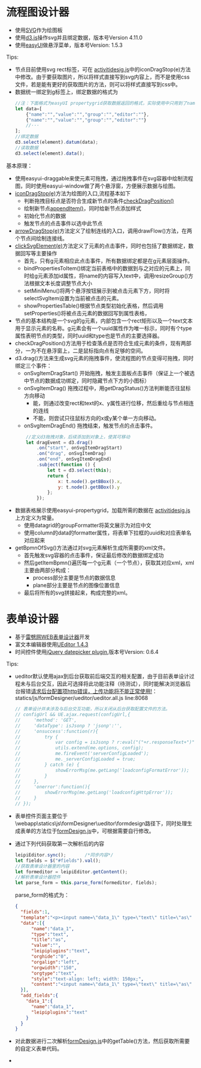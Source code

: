 # 流程图设计器
- 使用[SVG](https://developer.mozilla.org/en-US/docs/Web/SVG/Element/svg)作为绘图板
- 使用[d3.js](https://d3js.org/)操作svg并且绑定数据，版本号Version 4.11.0
- 使用[easyUI](http://www.jeasyui.com/index.php)做悬浮菜单，版本号Version: 1.5.3

Tips:
- 节点目前使用svg rect标签，可在 [activitidesig.js](statics/js/designer/activitiDesign.js)中的iconDragStop(e)方法中修改。由于要获取图片，所以将样式直接写到svg内容上，而不是使用css文件，若是能有更好的获取图片的方法，则可以将样式直接写到css中。
- 数据统一绑定到g标签上，绑定数据的格式为
    ```javascript
    //注：下面格式为easyUI propertygrid获取数据返回的格式，实际使用中只用到了name、value、group属性，可以更改表格。
    let data=[
        {"name":"","value":"","group":"","editor":""},
        {"name":"","value":"","group":"","editor":""}
        //···
    ];
    //绑定数据
    d3.select(element).datum(data);
    //读取数据
    d3.select(element).data();
    ```
基本原理：
- 使用easyui-draggable来使元素可拖拽，通过拖拽事件在svg容器中绘制流程图，同时使用easyui-window做了两个悬浮窗，方便展示数据与绘图。
- [iconDragStop(e)]()方法为绘图的入口,流程基本如下
    - 判断拖拽目标点是否符合生成新节点的条件[checkDragPosition()]()
    - 绘制新节点[appendItem()]()，同时给新节点添加样式
    - 初始化节点的数据
    - 触发节点的点击事件以选中此节点
- [arrowDragStop(e)]()方法定义了绘制连线的入口，调用drawFlow()方法，在两个节点间绘制连接线。
- [clickSvgElement(e)]()方法定义了元素的点击事件，同时也包括了数据绑定，数据回写等主要操作
    - 首先，只有g元素相应此点击事件，所有数据绑定都是在g元素层面操作。
    - bindPropertiesToItem()绑定当前表格中的数据到与之对应的元素上，同时给g元素添加id属性，将name的内容写入text中，调用resizeGroup()方法根据文本长度调整节点大小
    - setMiniMenu()将两个悬浮按钮展示到被点击元素下方，同时将selectSvgItem设置为当前被点击的元素。
    - showPropertiesTable()根据节点类型初始化表格，然后调用setProperties()将被点击元素的数据回写到属性表格，
- 节点的基本结构是一个svg的g元素，内部包含一个rect矩形以及一个text文本用于显示元素的名称。g元素会有一个uuid属性作为唯一标示，同时有个type属性表明节点的类型，同时uuid和type也是节点的主要选择器。
- checkDragPosition()方法用于检查落点是否符合生成元素的条件，现有两部分，一为不在悬浮窗上，二是鼠标指向点有足够的空间。
- d3.drag()方法来生成svg元素的拖拽事件，使流程图的节点变得可拖拽，同时绑定三个事件：
    - onSvgItemDragStart() 开始拖拽，触发主面板点击事件（保证上一个被选中节点的数据成功绑定，同时隐藏节点下方的小图标）
    - onSvgItemDrag() 拖拽过程中，用getDragStatus()方法判断能否往鼠标方向移动
        - 能，则通过改变rect和text的x、y属性进行位移，然后重绘与节点相连的连线
        - 不能，则尝试只往鼠标方向的x或y某个单一方向移动。
    - onSvgItemDragEnd() 拖拽结束，触发节点的点击事件。
    ```javascript
        //定义d3拖拽对象，后续添加到对象上，使其可移动
        let dragEvent = d3.drag()
            .on("start", onSvgItemDragStart)
            .on("drag", onSvgItemDrag)
            .on("end", onSvgItemDragEnd)
            .subject(function () {
                let t = d3.select(this);
                return {
                    x: t.node().getBBox().x,
                    y: t.node().getBBox().y
                };
            });
    ```
- 数据表格展示使用easyui-propertygrid，加载所需的数据在 [activitidesig.js](statics/js/designer/activitiDesign.js)上方定义为常量。
    - 使用datagrid的groupFormatter将英文展示为对应中文
    - 使用column的data的formatter属性，将表单下拉框的uuid和对应表单名对应起来
- getBpmnOfSvg()方法通过对svg元素解析生成所需要的xml文件。
    - 首先触发svg容器的点击事件，保证最后修改的数据绑定成功
    - 然后getItemBpmn()遍历每一个g元素（一个节点），获取其对应xml，xml主要由两部分构成：
        - process部分主要是节点的数据信息
        - plane部分主要是节点的图像位置信息
    - 最后将所有的svg拼接起来，构成完整的xml。

# 表单设计器
- 基于[雷劈网WEB表单设计器](http://formdesign.leipi.org/)开发
- 富文本编辑器使用[UEditor 1.4.3](http://fex.baidu.com/ueditor/)
- 时间控件使用[jQuery datepicker plugin](https://fengyuanchen.github.io/datepicker),版本号Version: 0.6.4

Tips:

- ueditor默认使用ajax到后台获取前后端交互的相关配置，由于目前表单设计过程未与后台交互，因此可选择将此功能注释（待测试），同时能解决浏览器后台报错[请求后台配置项http错误，上传功能将不能正常使用!](ueditor.all.min.js:8092)：statics/js/formDesigner/ueditor/ueditor.all.js  line:8068

  ```javascript
  // 表单设计并未涉及与后台交互功能，所以关闭从后台获取配置文件的方法。
  // configUrl && UE.ajax.request(configUrl,{
  //     'method': 'GET',
  //     'dataType': isJsonp ? 'jsonp':'',
  //     'onsuccess':function(r){
  //         try {
  //             var config = isJsonp ? r:eval("("+r.responseText+")");
  //             utils.extend(me.options, config);
  //             me.fireEvent('serverConfigLoaded');
  //             me._serverConfigLoaded = true;
  //         } catch (e) {
  //             showErrorMsg(me.getLang('loadconfigFormatError'));
  //         }
  //     },
  //     'onerror':function(){
  //         showErrorMsg(me.getLang('loadconfigHttpError'));
  //     }
  // });
  ```

- 表单控件页面主要位于\webapp\statics\js\formDesigner\ueditor\formdesign路径下，同时处理生成表单的方法位于[formDesign.js](statics/js/formDesign.js)中，可根据需要自行修改。
- 通过下列代码获取第一次解析后的内容
    ```javascript
    leipiEditor.sync();       /*同步内容*/
    let fields = $("#fields").val();
    //获取表单设计器里的内容
    let formeditor = leipiEditor.getContent();
    //解析表单设计器控件
    let parse_form = this.parse_form(formeditor, fields);
    ```
    parse_form的格式为：
    ```json
    {
      "fields":1,
      "template":"<p><input name=\"data_1\" type=\"text\" title=\"as\" value=\"\" leipiplugins=\"text\" orghide=\"0\" orgalign=\"left\" orgwidth=\"150\" orgtype=\"text\" style=\"text-align: left; width: 150px;\"/></p>","parse":"<p>{data_1}</p>",
      "data":[{
          "name":"data_1",
          "type":"text",
          "title":"as",
          "value":"",
          "leipiplugins":"text",
          "orghide":"0",
          "orgalign":"left",
          "orgwidth":"150",
          "orgtype":"text",
          "style":"text-align: left; width: 150px;",
          "content":"<input name=\"data_1\" type=\"text\" title=\"as\" value=\"\" leipiplugins=\"text\" orghide=\"0\" orgalign=\"left\" orgwidth=\"150\" orgtype=\"text\" style=\"text-align: left; width: 150px;\"/>"
      }],
      "add_fields":{
        "data_1":{
          "name":"data_1",
          "leipiplugins":"text"
        }
      }
    }
    ```
- 对此数据进行二次解析[formDesign.js](statics/js/designer/formDesign.js)中的getTable()方法，然后获取所需要的自定义表单代码。
- 